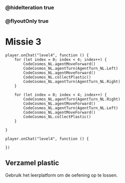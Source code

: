 ### @hideIteration true
### @flyoutOnly true
# Missie 3

```blocks
player.onChat("level4", function () {
    for (let index = 0; index < 4; index++) {
        CodeCosmos_NL.agentMoveForward()
        CodeCosmos_NL.agentTurn(AgentTurn_NL.Left)
        CodeCosmos_NL.agentMoveForward()
        CodeCosmos_NL.collectPlastic()
        CodeCosmos_NL.agentTurn(AgentTurn_NL.Right)
    }
    
    for (let index = 0; index < 4; index++) {
        CodeCosmos_NL.agentTurn(AgentTurn_NL.Right)
        CodeCosmos_NL.agentMoveForward()
        CodeCosmos_NL.agentTurn(AgentTurn_NL.Left)
        CodeCosmos_NL.agentMoveForward()
        CodeCosmos_NL.collectPlastic()
    }
    
}
```

```template
player.onChat("level4", function () {
    
})
```

## Verzamel plastic
Gebruik het leerplatform om de oefening op te lossen.